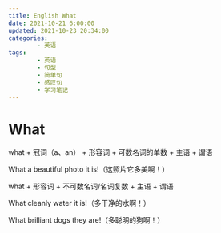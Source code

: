 ```yaml
---
title: English What
date: 2021-10-21 6:00:00
updated: 2021-10-23 20:34:00
categories:
        - 英语
tags:
        - 英语
        - 句型
        - 简单句
        - 感叹句
        - 学习笔记
---
```


# What

what + 冠词（a、an） + 形容词 + 可数名词的单数 + 主语 + 谓语

What a beautiful photo it is!（这照片它多美啊！）

what + 形容词 + 不可数名词/名词复数 + 主语 + 谓语

What cleanly water it is!（多干净的水啊！）

What brilliant dogs they are!（多聪明的狗啊！）
